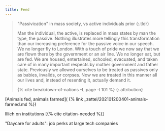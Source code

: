```yaml
---
title: Feed
---
```


> "Passivication" in mass society, vs active individuals prior
> {:.tldr}
>
> Man the individual, the active, is replaced in mass states by man the type,
> the passive. Nothing illustrates more tellingly this transformation than
> our increasing preference for the passive voice in our speech. We no longer
> fly to London. With a touch of pride we now say that we are flown there by
> the government or an air line. We no longer eat, but are fed. We are housed,
> entertained, schooled, evacuated, and taken care of in many important
> respects by mother government and father state. Previously we allowed
> ourselves to be treated as passives only as babies, invalids, or corpses.
> Now we are treated in this manner all our lives and, instead of resenting
> it, actually demand it.
> 
> {% cite breakdown-of-nations -L page -l 101 %}
> {:.attribution}

[Animals fed, animals farmed](
  {% link _zettel/202101200401-animals-farmed.md %})

Illich on institutions [{% cite citation-needed %}]

"Daycare for adults": job perks at large tech companies
